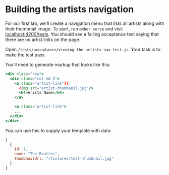 # Building the artists navigation

For our first lab, we'll create a navigation menu that lists all artists along with their thumbnail image. To start, run
`ember serve` and visit [localhost:4200/tests](http://localhost:4200/tests). You should see a failing acceptance test
saying that there are no artist links on the page.

Open `/tests/acceptance/viewing-the-artists-nav-test.js`. Your task is to make the test pass.

You'll need to generate markup that looks like this:

```hbs
<div class="row">
  <div class="col-md-3">
    <a class="artist-link"}}
      <img src="artist-thumbanil.jpg"/>
      <h4>Arists Name</h4>
    </a>

    <a class="artist-link">
    ...
  </div>
</div>
```

You can use this to supply your template with data:

```js
[
  {
    id: 1,
    name: "The Beatles",
    thumbnailUrl: "/fixtures/test-thumbnail.jpg"
  }
]
```

